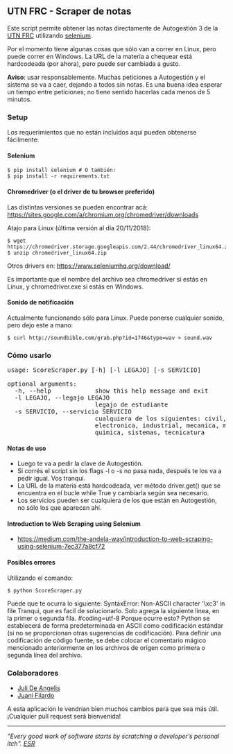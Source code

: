 ## UTN FRC - Scraper de notas

Este script permite obtener las notas directamente de Autogestión 3 de la [UTN FRC] utilizando [selenium].

Por el momento tiene algunas cosas que sólo van a correr en Linux, pero puede correr en Windows. La URL de la materia a chequear está hardcodeada (por ahora), pero puede ser cambiada a gusto.

**Aviso**: usar responsablemente. Muchas peticiones a Autogestión y el sistema se va a caer, dejando a todos sin notas. Es una buena idea esperar un tiempo entre peticiones; no tiene sentido hacerlas cada menos de 5 minutos.

### Setup

Los requerimientos que no están incluidos aquí pueden obtenerse fácilmente:

#### Selenium
```
$ pip install selenium # O también:
$ pip install -r requirements.txt
```

#### Chromedriver (o el driver de tu browser preferido)
Las distintas versiones se pueden encontrar acá: https://sites.google.com/a/chromium.org/chromedriver/downloads

Atajo para Linux (última versión al día 20/11/2018):
```
$ wget https://chromedriver.storage.googleapis.com/2.44/chromedriver_linux64.zip
$ unzip chromedriver_linux64.zip
```
Otros drivers en: https://www.seleniumhq.org/download/

Es importante que el nombre del archivo sea chromedriver si estás en Linux, y chromedriver.exe si estás en Windows.


#### Sonido de notificación
Actualmente funcionando sólo para Linux. Puede ponerse cualquier sonido, pero dejo este a mano:
```
$ curl http://soundbible.com/grab.php?id=1746&type=wav > sound.wav
```

### Cómo usarlo
<pre>
usage: ScoreScraper.py [-h] [-l LEGAJO] [-s SERVICIO]

optional arguments:
  -h, --help            show this help message and exit
  -l LEGAJO, --legajo LEGAJO
                        legajo de estudiante
  -s SERVICIO, --servicio SERVICIO
                        cualquiera de los siguientes: civil, electrica,
                        electronica, industrial, mecanica, metalurgica,
                        quimica, sistemas, tecnicatura
</pre>


#### Notas de uso
- Luego te va a pedir la clave de Autogestión.
- Si corrés el script sin los flags -l o -s no pasa nada, después te los va a pedir igual. Vos tranqui.
- La URL de la materia está hardcodeada, ver método driver.get() que se encuentra en el bucle while True y cambiarla según sea necesario.
- Los servicios pueden ser cualquiera de los que están en Autogestión, no sólo los que aparecen ahí.


#### Introduction to Web Scraping using Selenium 
- https://medium.com/the-andela-way/introduction-to-web-scraping-using-selenium-7ec377a8cf72

#### Posibles errores 
Utilizando el comando:

```
$ python ScoreScraper.py
```

Puede que te ocurra lo siguiente:
SyntaxError: Non-ASCII character '\xc3' in file
Tranqui, que es facil de solucionarlo.
Solo agrega la siguiente linea, en la primer o segunda fila.
  #coding=utf-8
  Porque ocurre esto?
  Python se establecerá de forma predeterminada en ASCII como codificación estándar (si no se proporcionan otras sugerencias de codificación). Para definir una codificación de código fuente, se debe colocar el comentario mágico mencionado anteriormente en los archivos de origen como primera o segunda línea del archivo.
  

### Colaboradores
- [Juli De Angelis]
- [Juani Filardo]

A esta aplicación le vendrían bien muchos cambios para que sea más útil.
¡Cualquier pull request será bienvenida!


-----------------------------------------------------------------------
*"Every good work of software starts by scratching a developer’s
personal itch". [ESR]*

[//]:# (Links. This won't be seen after it's interpreted.)
[selenium]: <https://www.seleniumhq.org/>
[UTN FRC]: <https://www.frc.utn.edu.ar/>
[chromedriver]: <https://sites.google.com/a/chromium.org/chromedriver/downloads>
[alarma]: <http://soundbible.com/grab.php?id=1746&type=wav>
[Juli De Angelis]: <https://github.com/julideangelis>
[Juani Filardo]: <https://github.com/JuaniFilardo>
[ESR]:<http://www.unterstein.net/su/docs/CathBaz.pdf>

